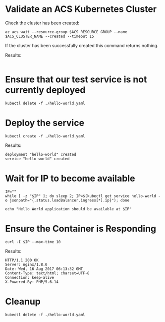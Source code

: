 # Validate an ACS Kubernetes Cluster

Check the cluster has been created:

```
az acs wait --resource-group $ACS_RESOURCE_GROUP --name $ACS_CLUSTER_NAME --created --timeout 15
```

If the cluster has been successfully created this command returns nothing.

Results:

```
```

# Ensure that our test service is not currently deployed

```
kubectl delete -f ./hello-world.yaml
```

# Deploy the service

```
kubectl create -f ./hello-world.yaml
```

Results:

```
deployment "hello-world" created
service "hello-world" created
```

# Wait for IP to become available

```
IP=""
while [ -z "$IP" ]; do sleep 2; IP=$(kubectl get service hello-world -o jsonpath="{.status.loadBalancer.ingress[*].ip}"); done
```

```
echo "Hello World application should be available at $IP"
```

# Ensure the Container is Responding

```
curl -I $IP --max-time 10
```

Results:

```
HTTP/1.1 200 OK
Server: nginx/1.8.0
Date: Wed, 16 Aug 2017 06:13:32 GMT
Content-Type: text/html; charset=UTF-8
Connection: keep-alive
X-Powered-By: PHP/5.6.14
```

# Cleanup

```
kubectl delete -f ./hello-world.yaml
```

